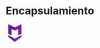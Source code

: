 # Encapsulamiento
![alt text](https://github.com/adam-p/markdown-here/raw/master/src/common/images/icon48.png "Logo Title Text 1")